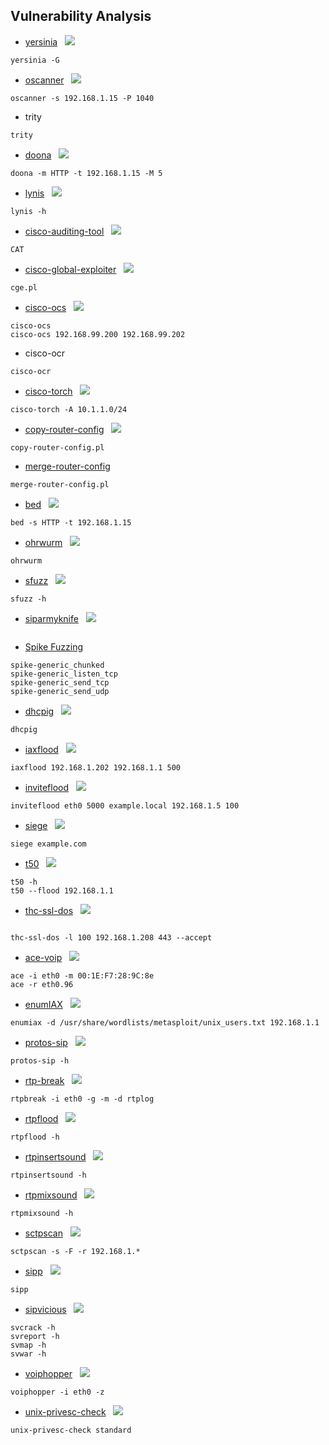 ## Vulnerability Analysis 

* [yersinia](https://tools.kali.org/vulnerability-analysis/yersinia)&nbsp;&nbsp;&nbsp;[![](https://raw.githubusercontent.com/hhhrrrttt222111/Ethical-Hacking-Tools/master/0/github.png?token=AKLVDP4M2RTUFTJVE5QLRV26WYYCE)](https://github.com/tomac/yersinia)&nbsp;&nbsp;&nbsp;
``` 
yersinia -G
```
* [oscanner](https://tools.kali.org/vulnerability-analysis/oscanner)&nbsp;&nbsp;&nbsp;[![](https://raw.githubusercontent.com/hhhrrrttt222111/Ethical-Hacking-Tools/master/0/gitlab.png?token=AKLVDP5MB6RCSXS423WWIA26WYYWM)](https://gitlab.com/kalilinux/packages/oscanner)
``` 
oscanner -s 192.168.1.15 -P 1040
```
* trity &nbsp;&nbsp;&nbsp;[![]()](https://github.com/samyoyo/Trity-1)&nbsp;&nbsp;&nbsp; 
``` 
trity
```
* [doona](https://tools.kali.org/vulnerability-analysis/doona)&nbsp;&nbsp;&nbsp;[![](https://raw.githubusercontent.com/hhhrrrttt222111/Ethical-Hacking-Tools/master/0/github.png?token=AKLVDP4M2RTUFTJVE5QLRV26WYYCE)](https://github.com/wireghoul/doona)&nbsp;&nbsp;&nbsp; 
``` 
doona -m HTTP -t 192.168.1.15 -M 5
```
* [lynis](https://tools.kali.org/vulnerability-analysis/lynis)&nbsp;&nbsp;&nbsp;[![](https://raw.githubusercontent.com/hhhrrrttt222111/Ethical-Hacking-Tools/master/0/github.png?token=AKLVDP4M2RTUFTJVE5QLRV26WYYCE)](https://github.com/CISOfy/lynis)&nbsp;&nbsp;&nbsp;
``` 
lynis -h
```
* [cisco-auditing-tool](https://tools.kali.org/vulnerability-analysis/cisco-auditing-tool)&nbsp;&nbsp;&nbsp;[![](https://raw.githubusercontent.com/hhhrrrttt222111/Ethical-Hacking-Tools/master/0/gitlab.png?token=AKLVDP5MB6RCSXS423WWIA26WYYWM)](https://gitlab.com/kalilinux/packages/cisco-auditing-tool)&nbsp;&nbsp;&nbsp; 
``` 
CAT
```
* [cisco-global-exploiter](https://tools.kali.org/vulnerability-analysis/cisco-global-exploiter)&nbsp;&nbsp;&nbsp;[![](https://raw.githubusercontent.com/hhhrrrttt222111/Ethical-Hacking-Tools/master/0/gitlab.png?token=AKLVDP5MB6RCSXS423WWIA26WYYWM)](https://gitlab.com/kalilinux/packages/cisco-global-exploiter)&nbsp;&nbsp;&nbsp; 
``` 
cge.pl
```
* [cisco-ocs](https://tools.kali.org/vulnerability-analysis/cisco-ocs)&nbsp;&nbsp;&nbsp;[![](https://raw.githubusercontent.com/hhhrrrttt222111/Ethical-Hacking-Tools/master/0/gitlab.png?token=AKLVDP5MB6RCSXS423WWIA26WYYWM)](https://gitlab.com/kalilinux/packages/cisco-ocs)&nbsp;&nbsp;&nbsp; 
``` 
cisco-ocs
cisco-ocs 192.168.99.200 192.168.99.202
```
* cisco-ocr &nbsp;&nbsp;&nbsp;
``` 
cisco-ocr
```
* [cisco-torch](https://tools.kali.org/information-gathering/cisco-torch)&nbsp;&nbsp;&nbsp;[![](https://raw.githubusercontent.com/hhhrrrttt222111/Ethical-Hacking-Tools/master/0/github.png?token=AKLVDP4M2RTUFTJVE5QLRV26WYYCE)](https://github.com/foreni-packages/cisco-torch)&nbsp;&nbsp;&nbsp;
``` 
cisco-torch -A 10.1.1.0/24
```
* [copy-router-config](https://tools.kali.org/information-gathering/copy-router-config)&nbsp;&nbsp;&nbsp;[![](https://raw.githubusercontent.com/hhhrrrttt222111/Ethical-Hacking-Tools/master/0/gitlab.png?token=AKLVDP5MB6RCSXS423WWIA26WYYWM)](https://gitlab.com/kalilinux/packages/copy-router-config)&nbsp;&nbsp;&nbsp; 
``` 
copy-router-config.pl
```
* [merge-router-config](https://www.question-defense.com/2012/12/31/merge-router-config-backtrack-5-vulnerability-assessment-network-assessment-cisco-tools-merge-router-config)
``` 
merge-router-config.pl
```
* [bed](https://tools.kali.org/vulnerability-analysis/bed)&nbsp;&nbsp;&nbsp;[![](https://raw.githubusercontent.com/hhhrrrttt222111/Ethical-Hacking-Tools/master/0/gitlab.png?token=AKLVDP5MB6RCSXS423WWIA26WYYWM)](https://gitlab.com/kalilinux/packages/bed)&nbsp;&nbsp;&nbsp;
``` 
bed -s HTTP -t 192.168.1.15
```
* [ohrwurm](https://tools.kali.org/vulnerability-analysis/ohrwurm)&nbsp;&nbsp;&nbsp;[![](https://raw.githubusercontent.com/hhhrrrttt222111/Ethical-Hacking-Tools/master/0/gitlab.png?token=AKLVDP5MB6RCSXS423WWIA26WYYWM)](https://gitlab.com/kalilinux/packages/ohrwurm)&nbsp;&nbsp;&nbsp; 
``` 
ohrwurm
```
* [sfuzz](https://tools.kali.org/vulnerability-analysis/sfuzz)&nbsp;&nbsp;&nbsp;[![](https://raw.githubusercontent.com/hhhrrrttt222111/Ethical-Hacking-Tools/master/0/github.png?token=AKLVDP4M2RTUFTJVE5QLRV26WYYCE)](https://github.com/orgcandman/Simple-Fuzzer)&nbsp;&nbsp;&nbsp;
``` 
sfuzz -h
```
* [siparmyknife](https://tools.kali.org/vulnerability-analysis/siparmyknife)&nbsp;&nbsp;&nbsp;[![](https://raw.githubusercontent.com/hhhrrrttt222111/Ethical-Hacking-Tools/master/0/gitlab.png?token=AKLVDP5MB6RCSXS423WWIA26WYYWM)](https://gitlab.com/kalilinux/packages/siparmyknife)
``` 

```
* [Spike Fuzzing](https://null-byte.wonderhowto.com/how-to/hack-like-pro-build-your-own-exploits-part-3-fuzzing-with-spike-find-overflows-0162789/)
``` 
spike-generic_chunked
spike-generic_listen_tcp
spike-generic_send_tcp
spike-generic_send_udp
```
* [dhcpig](https://tools.kali.org/stress-testing/dhcpig)&nbsp;&nbsp;&nbsp;[![](https://raw.githubusercontent.com/hhhrrrttt222111/Ethical-Hacking-Tools/master/0/github.png?token=AKLVDP4M2RTUFTJVE5QLRV26WYYCE)](https://github.com/kamorin/DHCPig)&nbsp;&nbsp;&nbsp;
``` 
dhcpig
```
* [iaxflood](https://tools.kali.org/sniffingspoofing/iaxflood)&nbsp;&nbsp;&nbsp;[![](https://raw.githubusercontent.com/hhhrrrttt222111/Ethical-Hacking-Tools/master/0/gitlab.png?token=AKLVDP5MB6RCSXS423WWIA26WYYWM)](https://gitlab.com/kalilinux/packages/iaxflood)
``` 
iaxflood 192.168.1.202 192.168.1.1 500
```
* [inviteflood](https://tools.kali.org/sniffingspoofing/inviteflood)&nbsp;&nbsp;&nbsp;[![](https://raw.githubusercontent.com/hhhrrrttt222111/Ethical-Hacking-Tools/master/0/gitlab.png?token=AKLVDP5MB6RCSXS423WWIA26WYYWM)](https://gitlab.com/kalilinux/packages/inviteflood)&nbsp;&nbsp;&nbsp;
``` 
inviteflood eth0 5000 example.local 192.168.1.5 100
```
* [siege](https://www.tecmint.com/load-testing-web-servers-with-siege-benchmarking-tool/)&nbsp;&nbsp;&nbsp;[![](https://raw.githubusercontent.com/hhhrrrttt222111/Ethical-Hacking-Tools/master/0/github.png?token=AKLVDP4M2RTUFTJVE5QLRV26WYYCE)](https://github.com/JoeDog/siege)&nbsp;&nbsp;&nbsp;
``` 
siege example.com
```
* [t50](https://tools.kali.org/stress-testing/t50)&nbsp;&nbsp;&nbsp;[![](https://raw.githubusercontent.com/hhhrrrttt222111/Ethical-Hacking-Tools/master/0/gitlab.png?token=AKLVDP5MB6RCSXS423WWIA26WYYWM)](https://gitlab.com/kalilinux/packages/t50)&nbsp;&nbsp;&nbsp; 
``` 
t50 -h
t50 --flood 192.168.1.1
```
* [thc-ssl-dos](https://tools.kali.org/stress-testing/thc-ssl-dos)&nbsp;&nbsp;&nbsp;[![](https://raw.githubusercontent.com/hhhrrrttt222111/Ethical-Hacking-Tools/master/0/gitlab.png?token=AKLVDP5MB6RCSXS423WWIA26WYYWM)](https://gitlab.com/kalilinux/packages/thc-ssl-dos)&nbsp;&nbsp;&nbsp; 
```
 
thc-ssl-dos -l 100 192.168.1.208 443 --accept
```
* [ace-voip](https://tools.kali.org/information-gathering/ace-voip)&nbsp;&nbsp;&nbsp;[![](https://raw.githubusercontent.com/hhhrrrttt222111/Ethical-Hacking-Tools/master/0/gitlab.png?token=AKLVDP5MB6RCSXS423WWIA26WYYWM)](https://gitlab.com/kalilinux/packages/ace-voip)&nbsp;&nbsp;&nbsp;
``` 
ace -i eth0 -m 00:1E:F7:28:9C:8e
ace -r eth0.96
```
* [enumIAX](https://tools.kali.org/information-gathering/enumiax)&nbsp;&nbsp;&nbsp;[![](https://raw.githubusercontent.com/hhhrrrttt222111/Ethical-Hacking-Tools/master/0/gitlab.png?token=AKLVDP5MB6RCSXS423WWIA26WYYWM)](https://gitlab.com/kalilinux/packages/enumiax)&nbsp;&nbsp;&nbsp;
``` 
enumiax -d /usr/share/wordlists/metasploit/unix_users.txt 192.168.1.1
```
* [protos-sip](https://tools.kali.org/sniffingspoofing/protos-sip)&nbsp;&nbsp;&nbsp;[![](https://raw.githubusercontent.com/hhhrrrttt222111/Ethical-Hacking-Tools/master/0/gitlab.png?token=AKLVDP5MB6RCSXS423WWIA26WYYWM)](https://gitlab.com/kalilinux/packages/protos-sip)
``` 
protos-sip -h
```
* [rtp-break](https://tools.kali.org/sniffingspoofing/rtpbreak)&nbsp;&nbsp;&nbsp;[![](https://raw.githubusercontent.com/hhhrrrttt222111/Ethical-Hacking-Tools/master/0/gitlab.png?token=AKLVDP5MB6RCSXS423WWIA26WYYWM)](https://gitlab.com/kalilinux/packages/rtpbreak)
``` 
rtpbreak -i eth0 -g -m -d rtplog
```
* [rtpflood](https://tools.kali.org/stress-testing/rtpflood)&nbsp;&nbsp;&nbsp;[![](https://raw.githubusercontent.com/hhhrrrttt222111/Ethical-Hacking-Tools/master/0/gitlab.png?token=AKLVDP5MB6RCSXS423WWIA26WYYWM)](https://gitlab.com/kalilinux/packages/rtpflood)&nbsp;&nbsp;&nbsp; 
``` 
rtpflood -h
```
* [rtpinsertsound](https://tools.kali.org/sniffingspoofing/rtpinsertsound)&nbsp;&nbsp;&nbsp;[![](https://raw.githubusercontent.com/hhhrrrttt222111/Ethical-Hacking-Tools/master/0/gitlab.png?token=AKLVDP5MB6RCSXS423WWIA26WYYWM)](https://gitlab.com/kalilinux/packages/rtpinsertsound)&nbsp;&nbsp;&nbsp;
``` 
rtpinsertsound -h
```
* [rtpmixsound](https://tools.kali.org/sniffingspoofing/rtpmixsound)&nbsp;&nbsp;&nbsp;[![](https://raw.githubusercontent.com/hhhrrrttt222111/Ethical-Hacking-Tools/master/0/gitlab.png?token=AKLVDP5MB6RCSXS423WWIA26WYYWM)](https://gitlab.com/kalilinux/packages/rtpmixsound)
``` 
rtpmixsound -h
```
* [sctpscan](https://tools.kali.org/sniffingspoofing/sctpscan)&nbsp;&nbsp;&nbsp;[![](https://raw.githubusercontent.com/hhhrrrttt222111/Ethical-Hacking-Tools/master/0/gitlab.png?token=AKLVDP5MB6RCSXS423WWIA26WYYWM)](https://gitlab.com/kalilinux/packages/sctpscan)
``` 
sctpscan -s -F -r 192.168.1.*
```
* [sipp](https://tools.kali.org/sniffingspoofing/sipp)&nbsp;&nbsp;&nbsp;[![](https://raw.githubusercontent.com/hhhrrrttt222111/Ethical-Hacking-Tools/master/0/gitlab.png?token=AKLVDP5MB6RCSXS423WWIA26WYYWM)](https://gitlab.com/kalilinux/packages/sipp)&nbsp;&nbsp;&nbsp;
``` 
sipp
```
* [sipvicious](https://tools.kali.org/sniffingspoofing/sipvicious)&nbsp;&nbsp;&nbsp;[![](https://raw.githubusercontent.com/hhhrrrttt222111/Ethical-Hacking-Tools/master/0/github.png?token=AKLVDP4M2RTUFTJVE5QLRV26WYYCE)](https://github.com/EnableSecurity/sipvicious)
``` 
svcrack -h
svreport -h
svmap -h
svwar -h
```
* [voiphopper](https://tools.kali.org/sniffingspoofing/voiphopper)&nbsp;&nbsp;&nbsp;[![](https://raw.githubusercontent.com/hhhrrrttt222111/Ethical-Hacking-Tools/master/0/github.png?token=AKLVDP4M2RTUFTJVE5QLRV26WYYCE)](https://github.com/iknowjason/voiphopper)&nbsp;&nbsp;&nbsp;
``` 
voiphopper -i eth0 -z
```
* [unix-privesc-check](https://tools.kali.org/vulnerability-analysis/unix-privesc-check)&nbsp;&nbsp;&nbsp;[![](https://raw.githubusercontent.com/hhhrrrttt222111/Ethical-Hacking-Tools/master/0/gitlab.png?token=AKLVDP5MB6RCSXS423WWIA26WYYWM)](https://gitlab.com/kalilinux/packages/unix-privesc-check)&nbsp;&nbsp;&nbsp;
``` 
unix-privesc-check standard
```

